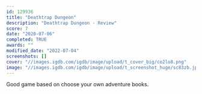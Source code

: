 ```yaml
---
id: 129936
title: "Deathtrap Dungeon"
description: "Deathtrap Dungeon - Review"
score: 7
date: "2020-07-06"
completed: TRUE
awards: ""
modified_date: "2022-07-04"
screenshots: []
cover: "//images.igdb.com/igdb/image/upload/t_cover_big/co2lo8.png"
image: "//images.igdb.com/igdb/image/upload/t_screenshot_huge/sc83zb.jpg"
---
```

Good game based on choose your own adventure books.